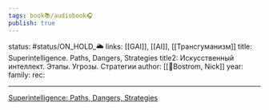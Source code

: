 ```yaml
---
tags: book📚/audiobook🎧
publish: true
---
```

status: #status/ON_HOLD_🌥️
links: [[GAI]], [[AI]], [[Трансгуманизм]]
title: Superintelligence. Paths, Dangers, Strategies
title2: Искусственный интеллект. Этапы. Угрозы. Стратегии
author: [[👤Bostrom, Nick]]
year:
family:
rec:

---

[Superintelligence: Paths, Dangers, Strategies](https://www.goodreads.com/book/show/20527133-superintelligence?from_search=true&from_srp=true&qid=4Fbiu1LGlU&rank=1)
